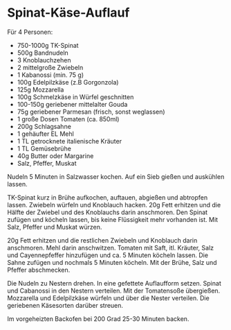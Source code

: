 Spinat-Käse-Auflauf
===================

Für 4 Personen:

* 750-1000g TK-Spinat
* 500g Bandnudeln
* 3 Knoblauchzehen
* 2 mittelgroße Zwiebeln
* 1 Kabanossi (min. 75 g)
* 100g Edelpilzkäse (z.B Gorgonzola)
* 125g Mozzarella
* 100g Schmelzkäse in Würfel geschnitten
* 100-150g geriebener mittelalter Gouda
* 75g geriebener Parmesan (frisch, sonst weglassen)
* 1 große Dosen Tomaten (ca. 850ml)
* 200g Schlagsahne
* 1 gehäufter EL Mehl
* 1 TL getrocknete italienische Kräuter
* 1 TL Gemüsebrühe
* 40g Butter oder Margarine
* Salz, Pfeffer, Muskat

Nudeln 5 Minuten in Salzwasser kochen. Auf ein Sieb gießen und auskühlen lassen.

TK-Spinat kurz in Brühe aufkochen, auftauen, abgießen und abtropfen lassen.
Zwiebeln würfeln und Knoblauch hacken. 20g Fett erhitzen und die Hälfte der
Zwiebel und des Knoblauchs darin anschmoren. Den Spinat zufügen und köcheln
lassen, bis keine Flüssigkeit mehr vorhanden ist. Mit Salz, Pfeffer und Muskat
würzen.

20g Fett erhitzen und die restlichen Zwiebeln und Knoblauch darin anschmoren.
Mehl darin anschwitzen. Tomaten mit Saft, itl. Kräuter, Salz und Cayennepfeffer
hinzufügen und ca. 5 Minuten köcheln lassen. Die Sahne zufügen und nochmals 5
Minuten köcheln. Mit der Brühe, Salz und Pfeffer abschmecken.

Die Nudeln zu Nestern drehen. In eine gefettete Auflaufform setzen. Spinat und
Cabanossi in den Nestern verteilen. Mit der Tomatensoße übergießen. Mozzarella
und Edelpilzkäse würfeln und über die Nester verteilen. Die geriebenen
Käsesorten darüber streuen.

Im vorgeheizten Backofen bei 200 Grad 25-30 Minuten backen.